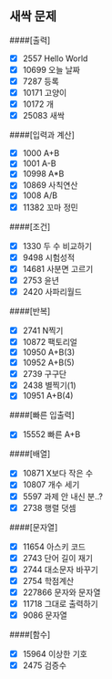 ## 새싹 문제

####[출력]
-[x] 2557 Hello World
-[x] 10699 오늘 날짜
-[x] 7287 등록
-[x] 10171 고양이
-[x] 10172 개
-[x] 25083 새싹

####[입력과 계산]
-[x] 1000 A+B
-[x] 1001 A-B
-[x] 10998 A*B
-[x] 10869 사칙연산
-[x] 1008 A/B
-[x] 11382 꼬마 정민

####[조건]
-[x] 1330 두 수 비교하기
-[x] 9498 시험성적
-[x] 14681 사분면 고르기
-[x] 2753 윤년
-[x] 2420 사파리월드

####[반복]
-[x] 2741 N찍기
-[x] 10872 팩토리얼
-[x] 10950 A+B(3)
-[x] 10952 A+B(5)
-[x] 2739 구구단
-[x] 2438 별찍기(1)
-[x] 10951 A+B(4)

####[빠른 입출력]
-[x] 15552 빠른 A+B

####[배열]
-[x] 10871 X보다 작은 수
-[x] 10807 개수 세기
-[x] 5597 과제 안 내신 분..?
-[x] 2738 행렬 덧셈

####[문자열]
-[x] 11654 아스키 코드
-[x] 2743 단어 길이 재기
-[x] 2744 대소문자 바꾸기
-[x] 2754 학점계산
-[x] 227866 문자와 문자열
-[x] 11718 그대로 출력하기
-[x] 9086 문자열

####[함수]
-[x] 15964 이상한 기호
-[x] 2475 검증수